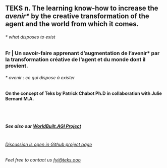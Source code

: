 ## **TEKS** n. The learning know-how to increase the _avenir*_ by the creative transformation of the agent and the world from which it comes.
###### * what disposes to exist

### Fr | Un savoir-faire apprenant d’augmentation de l’avenir* par la transformation créative de l’agent et du monde dont il provient.
###### * avenir : ce qui dispose à exister

#### On the concept of Teks by Patrick Chabot Ph.D in collaboration with Julie Bernard M.A.

##### <br><br><br>See also our [WorldBuilt.AGI Project](http://www.worldbuilt.ai)

###### <br>[Discussion is open in Github project page](https://github.com/julie-technilab-design/teks-fyi/discussions)
###### Feel free to contact us <fyi@teks.ooo>
